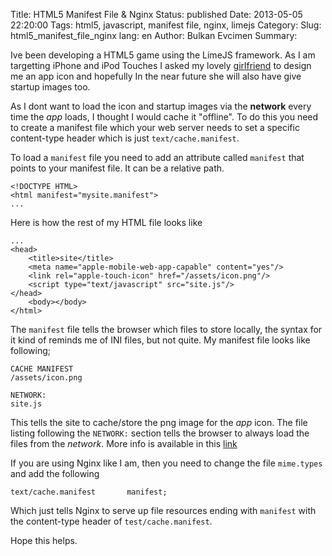 Title: HTML5 Manifest File & Nginx
Status: published
Date: 2013-05-05 22:20:00
Tags: html5, javascript, manifest file, nginx, limejs
Category: 
Slug: html5_manifest_file_nginx
lang: en
Author: Bulkan Evcimen
Summary: 

Ive been developing a HTML5 game using the LimeJS framework. As I am targetting iPhone and iPod Touches I asked my lovely [girlfriend](http://aurorachiarello.com) to design me an app icon and hopefully In the near future she will also have give startup images too.

As I dont want to load the icon and startup images via the __network__ every time the _app_ loads, I thought I would cache it "offline". To do this you need to create a manifest file which your web server needs to set a specific content-type header which is just `text/cache.manifest`.

To load a `manifest` file you need to add an attribute called `manifest` that points to your manifest file. It can be a relative path.

```
<!DOCTYPE HTML>
<html manifest="mysite.manifest">
...
```

Here is how the rest of my HTML file looks like

```
...
<head>
    <title>site</title>
    <meta name="apple-mobile-web-app-capable" content="yes"/>
    <link rel="apple-touch-icon" href="/assets/icon.png"/>
    <script type="text/javascript" src="site.js"/>
</head>
    <body></body>
</html>
```

The `manifest` file tells the browser which files to store locally, the syntax for it kind of reminds me of INI files, but not quite. My manifest file looks like following;

```
CACHE MANIFEST
/assets/icon.png

NETWORK:
site.js
```

This tells the site to cache/store the png image for the _app_ icon. The file listing following the `NETWORK:` section tells the browser to always load the files from the _network_.  More info is available in this [link](http://www.html5rocks.com/en/tutorials/appcache/beginner/)

If you are using Nginx like I am, then you need to change the file `mime.types` and add the following

```
text/cache.manifest       manifest;
```

Which just tells Nginx to serve up file resources ending with `manifest` with the content-type header of `test/cache.manifest`. 


Hope this helps.


